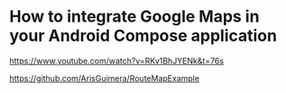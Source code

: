 # How to integrate Google Maps in your Android Compose application

https://www.youtube.com/watch?v=RKv1BhJYENk&t=76s

https://github.com/ArisGuimera/RouteMapExample


